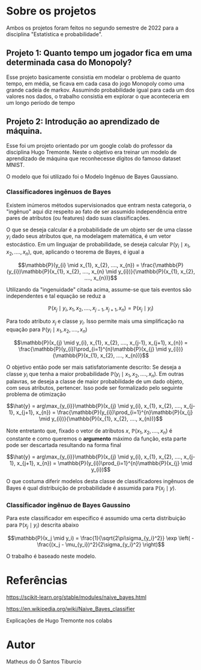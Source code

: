 # Sobre os projetos

Ambos os projetos foram feitos no segundo semestre de 2022 para a disciplina "Estatística e probabilidade".

## Projeto 1: Quanto tempo um jogador fica em uma determinada casa do Monopoly?

Esse projeto basicamente consistia em modelar o problema de quanto tempo, em média, se ficava em cada casa do jogo Monopoly como uma grande cadeia de markov. Assumindo probabilidade igual para cada um dos valores nos dados, o trabalho consistia em explorar o que aconteceria em um longo período de tempo

## Projeto 2: Introdução ao aprendizado de máquina.

Esse foi um projeto orientado por um google colab do professor da disciplina Hugo Tremonte. Neste o objetivo era treinar um modelo de aprendizado de máquina que reconhecesse dígitos do famoso dataset MNIST.

O modelo que foi utilizado foi o Modelo Ingênuo de Bayes Gaussiano.

### Classificadores ingênuos de Bayes

Existem inúmeros métodos supervisionados que entram nesta categoria, o "ingênuo" aqui diz respeito ao fato de ser assumido independência entre pares de atributos (ou features) dado suas classificações.

O que se deseja calcular é a probabilidade de um objeto ser de uma classe $y_{i}$ dado seus atributos que, na modelagem matemática, é um vetor estocástico. Em um linguajar de probabilidade, se deseja calcular $\mathbb{P}(y_{i} \mid x_{1}, x_{2}, ...., x_{n})$, que, aplicando o teorema de Bayes, é igual a

$$\mathbb{P}(y_{i} \mid x_{1}, x_{2}, ...., x_{n}) = \frac{\mathbb{P}(y_{i})\mathbb{P}(x_{1}, x_{2}, ...., x_{n} \mid y_{i})}{\mathbb{P}(x_{1}, x_{2}, ...., x_{n})}$$

Utilizando da "ingenuidade" citada acima, assume-se que tais eventos são independentes e tal equação se reduz a

$$\mathbb{P}(x_{j} \mid y_{i}, x_{1}, x_{2}, ...., x_{j-1}, x_{j+1}, x_{n}) = \mathbb{P}(x_{j} \mid y_{i})$$

Para todo atributo $x_{j}$ e classe $y_{i}$. Isso permite mais uma simplificação na equação para $\mathbb{P}(y_{i} \mid x_{1}, x_{2}, ...., x_{n})$

$$\mathbb{P}(x_{j} \mid y_{i}, x_{1}, x_{2}, ...., x_{j-1}, x_{j+1}, x_{n}) = \frac{\mathbb{P}(y_{i})\prod_{i=1}^{n}\mathbb{P}(x_{j} \mid y_{i})}{\mathbb{P}(x_{1}, x_{2}, ...., x_{n})}$$

O objetivo então pode ser mais satisfatoriamente descrito: Se deseja a classe $y_{i}$ que tenha a maior probabilidade $\mathbb{P}(y_{i} \mid x_{1}, x_{2}, ...., x_{n})$. Em outras palavras, se deseja a classe de maior probabilidade de um dado objeto, com seus atributos, pertencer. Isso pode ser formalizado pelo seguinte problema de otimização

$$\hat{y} = arg\max_{y_{i}}\mathbb{P}(x_{j} \mid y_{i}, x_{1}, x_{2}, ...., x_{j-1}, x_{j+1}, x_{n}) = \frac{\mathbb{P}(y_{i})\prod_{i=1}^{n}\mathbb{P}(x_{j} \mid y_{i})}{\mathbb{P}(x_{1}, x_{2}, ...., x_{n})}$$

Note entretanto que, fixado o vetor de atributos $x$, $\mathbb{P}(x_{1}, x_{2}, ...., x_{n})$ é constante e como queremos o **argumento** máximo da função, esta parte pode ser descartada resultando na forma final

$$\hat{y} = arg\max_{y_{i}}\mathbb{P}(x_{j} \mid y_{i}, x_{1}, x_{2}, ...., x_{j-1}, x_{j+1}, x_{n}) = \mathbb{P}(y_{i})\prod_{i=1}^{n}\mathbb{P}(x_{j} \mid y_{i})$$

O que costuma diferir modelos desta classe de classificadores ingênuos de Bayes é qual distribuição de probabilidade é assumida para $\mathbb{P}(x_{j} \mid y)$.

### Classificador ingênuo de Bayes Gaussino

Para este classificador em específico é assumido uma certa distribuição para $\mathbb{P}(x_{j} \mid y_{i})$ descrita abaixo

$$\mathbb{P}(x_j \mid y_i) = \frac{1}{\sqrt{2\pi\sigma_{y_i}^2}} \exp \left( -\frac{(x_j - \mu_{y_i})^2}{2\sigma_{y_i}^2} \right)$$

O trabalho é baseado neste modelo.

# Referências

https://scikit-learn.org/stable/modules/naive_bayes.html

https://en.wikipedia.org/wiki/Naive_Bayes_classifier

Explicações de Hugo Tremonte nos colabs

# Autor

Matheus do Ó Santos Tiburcio
